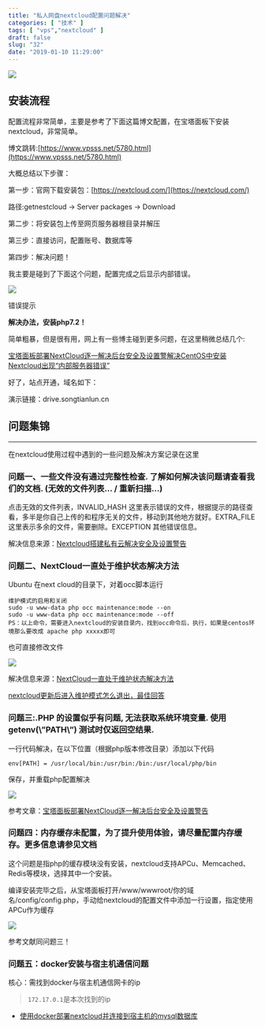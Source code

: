```yaml
---
title: "私人网盘nextcloud配置问题解决"
categories: [ "技术" ]
tags: [ "vps","nextcloud" ]
draft: false
slug: "32"
date: "2019-01-10 11:29:00"
---
```


![](https://blog.songtianlun.cn/wp-content/uploads/2019/01/image-7.png)

## 安装流程
配置流程非常简单，主要是参考了下面这篇博文配置，在宝塔面板下安装nextcloud，非常简单。

博文跳转:[https://www.vpsss.net/5780.html](https://www.vpsss.net/5780.html)

大概总结以下步骤：

第一步：官网下载安装包：[https://nextcloud.com/](https://nextcloud.com/)

路径:getnestcloud → Server packages → Download

第二步：将安装包上传至网页服务器根目录并解压

第三步：直接访问，配置账号、数据库等

第四步：解决问题！

我主要是碰到了下面这个问题，配置完成之后显示内部错误。

![](https://blog.songtianlun.cn/wp-content/uploads/2019/01/image.png)

错误提示

**解决办法，安装php7.2！**

简单粗暴，但是很有用，网上有一些博主碰到更多问题，在这里稍微总结几个:

[宝塔面板部署NextCloud逐一解决后台安全及设置警](https://blog.csdn.net/qq_39574546/article/details/83417341)[解决CentOS中安装Nextcloud出现“内部服务器错误”](https://www.orgleaf.com/2891.html)

好了，站点开通，域名如下：

演示链接：drive.songtianlun.cn

## 问题集锦
----

在nextcloud使用过程中遇到的一些问题及解决方案记录在这里

### 问题一、一些文件没有通过完整性检查. 了解如何解决该问题请查看我们的文档. (无效的文件列表… / 重新扫描…)

点击无效的文件列表，INVALID\_HASH 这里表示错误的文件，根据提示的路径查看，多半是你自己上传的和程序无关的文件，移动到其他地方就好。EXTRA\_FILE 这里表示多余的文件，需要删除。EXCEPTION 其他错误信息。

解决信息来源：[Nextcloud搭建私有云解决安全及设置警告](https://yaw.ee/1937.html)

### 问题二、NextCloud一直处于维护状态解决方法

Ubuntu 在next cloud的目录下，对着occ脚本运行

    维护模式的启用和关闭
    sudo -u www-data php occ maintenance:mode --on
    sudo -u www-data php occ maintenance:mode --off
    PS：以上命令，需要进入nextcloud的安装目录内，找到occ命令后，执行，如果是centos环境那么要改成 apache php xxxxx即可

也可直接修改文件

![](https://blog.songtianlun.cn/wp-content/uploads/2019/01/image-26-1024x497.png)

解决信息来源：[NextCloud一直处于维护状态解决方法](https://blog.csdn.net/chenbetter1996/article/details/82831413)

[nextcloud更新后进入维护模式怎么退出，最佳回答](https://zhidao.baidu.com/question/1451968082300590700.html)

### 问题三:.PHP 的设置似乎有问题, 无法获取系统环境变量. 使用 getenv(\\”PATH\\”) 测试时仅返回空结果.

一行代码解决，在以下位置（根据php版本修改目录）添加以下代码

    env[PATH] = /usr/local/bin:/usr/bin:/bin:/usr/local/php/bin

保存，并重载php配置解决

![](https://blog.songtianlun.cn/wp-content/uploads/2019/01/image-28-1024x499.png)

参考文章：[宝塔面板部署NextCloud逐一解决后台安全及设置警告](https://bugxia.com/114.html?replytocom=134)

### 问题四：内存缓存未配置，为了提升使用体验，请尽量配置内存缓存。更多信息请参见文档

这个问题是指php的缓存模块没有安装，nextcloud支持APCu、Memcached、Redis等模块，选择其中一个安装。

编译安装完毕之后，从宝塔面板打开/www/wwwroot/你的域名/config/config.php，手动给nextcloud的配置文件中添加一行设置，指定使用APCu作为缓存

![](https://blog.songtianlun.cn/wp-content/uploads/2019/01/image-29-1024x501.png)

参考文献同问题三！

### 问题五：docker安装与宿主机通信问题
核心：需找到docker与宿主机通信网卡的ip

> `172.17.0.1`是本次找到的ip

- [使用docker部署nextcloud并连接到宿主机的mysql数据库](https://www.yooomu.com/archives/265.html)